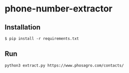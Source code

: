 # phone-number-extractor

## Installation
```
$ pip install -r requirements.txt
```

## Run
```
python3 extract.py https://www.phosagro.com/contacts/
```
